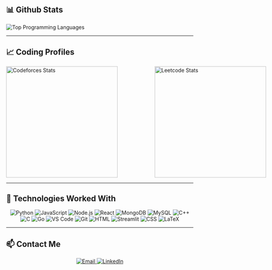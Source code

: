 ## 📊 Github Stats


<p>
  <img src="https://github-readme-stats.vercel.app/api/top-langs/?username=SIDHANT-SIN&layout=compact&theme=github_dark" alt="Top Programming Languages" />
</p>

---

## 📈 Coding Profiles

<div style="display: flex; align-items: center;">

  <a href="https://codeforces.com/profile/SIDHant_sin" style="margin-right: 100px;">
    <img src="https://codeforces-readme-stats.vercel.app/api/card?username=SIDHant_sin&theme=github_dark&force_username=true&border_color=404040" 
         alt="Codeforces Stats" 
         style="height: 300px;" />
  </a>

  <a href="https://leetcode.com/sidhantsinghss54321/">
    <img src="https://leetcard.jacoblin.cool/sidhantsinghss54321?theme=dark&ext=contest" 
         alt="Leetcode Stats" 
         style="height: 300px;" />
  </a>

</div>





---
## 🧩 Technologies Worked With

<p align="center">
  <img alt="Python" src="https://img.shields.io/badge/Python-14354C.svg?logo=python&logoColor=white" />
  <img alt="JavaScript" src="https://img.shields.io/badge/JavaScript-F7DF1E.svg?logo=javascript&logoColor=black" />
  <img alt="Node.js" src="https://img.shields.io/badge/Node.js-43853D.svg?logo=node.js&logoColor=white" />
  <img alt="React" src="https://img.shields.io/badge/React-20232A?logo=react&logoColor=61DAFB" />
  <img alt="MongoDB" src="https://img.shields.io/badge/MongoDB-4ea94b.svg?logo=mongodb&logoColor=white" />
  <img alt="MySQL" src="https://img.shields.io/badge/MySQL-00000F?logo=mysql&logoColor=white" />
  <img alt="C++" src="https://img.shields.io/badge/C%2B%2B-00599C?logo=c%2B%2B&logoColor=white" />
  <img alt="C" src="https://img.shields.io/badge/C-00599C.svg?logo=c&logoColor=white" />
  <img alt="Go" src="https://img.shields.io/badge/Go-00ADD8.svg?logo=go&logoColor=white" />
  <img alt="VS Code" src="https://img.shields.io/badge/Visual%20Studio%20Code-0078d7.svg?logo=visual-studio-code&logoColor=white" />
  <img alt="Git" src="https://img.shields.io/badge/Git-F05033.svg?logo=git&logoColor=white" />
  <img alt="HTML" src="https://img.shields.io/badge/HTML-E34F26.svg?logo=html5&logoColor=white" />
  <img alt="Streamlit" src="https://img.shields.io/badge/Streamlit-FF4B4B.svg?logo=streamlit&logoColor=white" />
  <img alt="CSS" src="https://img.shields.io/badge/CSS-1572B6.svg?logo=css3&logoColor=white" />
  <img alt="LaTeX" src="https://img.shields.io/badge/LaTeX-008080.svg?logo=LaTeX&logoColor=white" />
</p>

---

## 📫 Contact Me

<p align="center">
  <a href="mailto:2023ugec008@nitjsr.ac.in" target="_blank" rel="noopener noreferrer">
    <img src="https://img.shields.io/badge/Email-D14836?style=for-the-badge&logo=gmail&logoColor=white" alt="Email" />
  </a>
  <a href="https://www.linkedin.com/in/sidhant-singh-89794627b/" target="_blank" rel="noopener noreferrer">
    <img src="https://img.shields.io/badge/LinkedIn-0A66C2?style=for-the-badge&logo=linkedin&logoColor=white" alt="LinkedIn" />
  </a>
</p>
